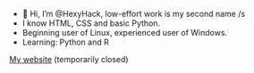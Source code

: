 - 👋 Hi, I’m @HexyHack, low-effort work is my second name /s
- I know HTML, CSS and basic Python.
- Beginning user of Linux, experienced user of Windows.
- Learning: Python and R

<a href="https://hexyhack.github.io/">My website</a> (temporarily closed)

<!---
HexyHack/HexyHack is a ✨ special ✨ repository because its `README.md` (this file) appears on your GitHub profile.
You can click the Preview link to take a look at your changes.
--->

